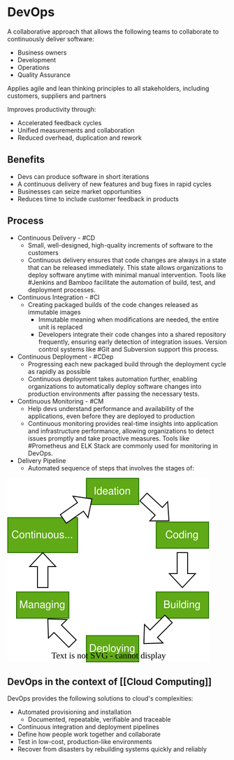 # DevOps

A collaborative approach that allows the following teams to collaborate to continuously deliver software:

- Business owners
- Development
- Operations
- Quality Assurance

Applies agile and lean thinking principles to all stakeholders, including customers, suppliers and partners

Improves productivity through:

- Accelerated feedback cycles
- Unified measurements and collaboration
- Reduced overhead, duplication and rework

## Benefits

- Devs can produce software in short iterations
- A continuous delivery of new features and bug fixes in rapid cycles
- Businesses can seize market opportunities
- Reduces time to include customer feedback in products

## Process

- Continuous Delivery - #CD
  - Small, well-designed, high-quality increments of software to the customers
  - Continuous delivery ensures that code changes are always in a state that can be released immediately. This state allows organizations to deploy software anytime with minimal manual intervention. Tools like #Jenkins and Bamboo facilitate the automation of build, test, and deployment processes.
- Continuous Integration - #CI
  - Creating packaged builds of the code changes released as immutable images
    - Immutable meaning when modifications are needed, the entire unit is replaced
    - Developers integrate their code changes into a shared repository frequently, ensuring early detection of integration issues. Version control systems like #Git and Subversion support this process.
- Continuous Deployment - #CDep
  - Progressing each new packaged build through the deployment cycle as rapidly as possible
  - Continuous deployment takes automation further, enabling organizations to automatically deploy software changes into production environments after passing the necessary tests.
- Continuous Monitoring - #CM
  - Help devs understand performance and availability of the applications, even before they are deployed to production
  - Continuous monitoring provides real-time insights into application and infrastructure performance, allowing organizations to detect issues promptly and take proactive measures. Tools like #Prometheus and ELK Stack are commonly used for monitoring in DevOps.
- Delivery Pipeline
  - Automated sequence of steps that involves the stages of:

![Delivery Pipeline Diagram](../assets/images/Delivery-Pipeline.svg)

## DevOps in the context of [[Cloud Computing]]

DevOps provides the following solutions to cloud's complexities:

- Automated provisioning and installation
  - Documented, repeatable, verifiable and traceable
- Continuous integration and deployment pipelines
- Define how people work together and collaborate
- Test in low-cost, production-like environments
- Recover from disasters by rebuilding systems quickly and reliably
